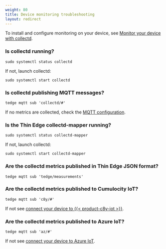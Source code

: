 ```yaml
---
weight: 80
title: Device monitoring troubleshooting
layout: redirect
---
```


To install and configure monitoring on your device,
see [Monitor your device with collectd](/thin-edge/thin-edge-tutorials/#device-monitoring).

### Is collectd running?

```
sudo systemctl status collectd
```

If not, launch collectd:

```
sudo systemctl start collectd
```

### Is collectd publishing MQTT messages?

```
tedge mqtt sub 'collectd/#'
```

If no metrics are collected, check the [MQTT configuration](/thin-edge/thin-edge-tutorials/#collectdconf).

### Is the Thin Edge collectd-mapper running?

```
sudo systemctl status collectd-mapper
```

If not, launch collectd:

```
sudo systemctl start collectd-mapper
```

### Are the collectd metrics published in Thin Edge JSON format?

```
tedge mqtt sub 'tedge/measurements'
```

### Are the collectd metrics published to Cumulocity IoT?

```
tedge mqtt sub 'c8y/#'
```

If not see [connect your device to {{< product-c8y-iot >}}](/thin-edge/thin-edge-tutorials/#connect-c8y).

### Are the collectd metrics published to Azure IoT?

```
tedge mqtt sub 'az/#'
```

If not see [connect your device to Azure IoT](/thin-edge/thin-edge-tutorials/#connect-azure).
